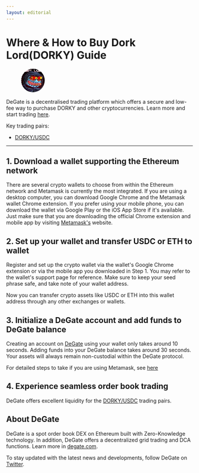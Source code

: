 ```yaml
---
layout: editorial
---
```


# Where & How to Buy Dork Lord(DORKY) Guide

<figure><img src="../.gitbook/assets/dorky_0x95ed629b028cf6aadd1408bb988c6d1daabe47671726554609612.jpg" alt="DORKY" width="64" style="border-radius: 50%;"><figcaption></figcaption></figure>

DeGate is a decentralised trading platform which offers a secure and low-fee way to purchase DORKY and other cryptocurrencies. Learn more and start trading [here](https://app.degate.com/trade/USDC/0x95ed629b028cf6aadd1408bb988c6d1daabe4767?utm_source=howtobuy).&#x20;

Key trading pairs:

* [DORKY/USDC](https://app.degate.com/trade/USDC/0x95ed629b028cf6aadd1408bb988c6d1daabe4767?utm_source=howtobuy)

***

## 1. Download a wallet supporting the Ethereum network

There are several crypto wallets to choose from within the Ethereum network and Metamask is currently the most integrated. If you are using a desktop computer, you can download Google Chrome and the Metamask wallet Chrome extension. If you prefer using your mobile phone, you can download the wallet via Google Play or the iOS App Store if it's available. Just make sure that you are downloading the official Chrome extension and mobile app by visiting [Metamask's](https://metamask.io/) website.

## 2. Set up your wallet and transfer USDC or ETH to wallet

Register and set up the crypto wallet via the wallet's Google Chrome extension or via the mobile app you downloaded in Step 1. You may refer to the wallet's support page for reference. Make sure to keep your seed phrase safe, and take note of your wallet address.&#x20;

Now you can transfer crypto assets like USDC or ETH into this wallet address through any other exchanges or wallets.

## 3. Initialize a DeGate account and add funds to DeGate balance

Creating an account on [DeGate](https://app.degate.com/?utm_source=DORKY_howtobuy) using your wallet only takes around 10 seconds. Adding funds into your DeGate balance takes around 30 seconds. Your assets will always remain non-custodial within the DeGate protocol.

For detailed steps to take if you are using Metamask, see [here](https://docs.degate.com/v/product_en/main-features/wallet-connectivity/metamask)

## 4. Experience seamless order book trading

DeGate offers excellent liquidity for the [DORKY/USDC](https://app.degate.com/trade/USDC/0x95ed629b028cf6aadd1408bb988c6d1daabe4767?utm_source=howtobuy) trading pairs.&#x20;

## About DeGate

DeGate is a spot order book DEX on Ethereum built with Zero-Knowledge technology. In addition, DeGate offers a decentralized grid trading and DCA functions. Learn more in [degate.com](https://degate.com/?utm_source=DORKY_howtobuy).

To stay updated with the latest news and developments, follow DeGate on [Twitter](https://twitter.com/degatedex).
